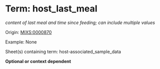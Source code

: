 # Term: host_last_meal

*content of last meal and time since feeding; can include multiple values*

Origin: [MIXS:0000870](https://w3id.org/mixs/0000870)

Example: None

Sheet(s) containing term: host-associated_sample_data

**Optional or context dependent**